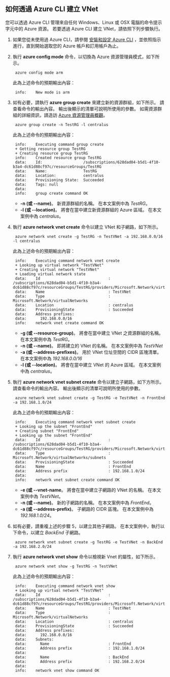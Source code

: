 ## <a name="how-to-create-a-vnet-using-the-azure-cli"></a>如何透過 Azure CLI 建立 VNet
您可以透過 Azure CLI 管理來自任何 Windows、Linux 或 OSX 電腦的命令提示字元中的 Azure 資源。 若要透過 Azure CLI 建立 VNet，請依照下列步驟執行。

1. 如果您從未使用過 Azure CLI，請參閱 [安裝和設定 Azure CLI](../articles/cli-install-nodejs.md) ，並依照指示進行，直到開始選取您的 Azure 帳戶和訂用帳戶為止。
2. 執行 **azure config mode** 命令，以切換為 Azure 資源管理員模式，如下所示。
   
        azure config mode arm
   
    此為上述命令的預期輸出內容：
   
        info:    New mode is arm
3. 如有必要，請執行 **azure group create** 來建立新的資源群組，如下所示。 請查看命令的輸出內容。 輸出後顯示的清單可說明所使用的參數。 如需資源群組的詳細資訊，請造訪 [Azure 資源管理員概觀](../articles/azure-resource-manager/resource-group-overview.md#resource-groups)。
   
        azure group create -n TestRG -l centralus
   
    此為上述命令的預期輸出內容：
   
        info:    Executing command group create
        + Getting resource group TestRG
        + Creating resource group TestRG
        info:    Created resource group TestRG
        data:    Id:                  /subscriptions/628dad04-b5d1-4f10-b3a4-dc61d88cf97c/resourceGroups/TestRG
        data:    Name:                TestRG
        data:    Location:            centralus
        data:    Provisioning State:  Succeeded
        data:    Tags: null
        data:
        info:    group create command OK
   
   * **-n (或 --name)**。 新資源群組的名稱。 在本文案例中為 *TestRG*。
   * **-l (或 --location)**。 將會在當中建立新資源群組的 Azure 區域。 在本文案例中為 *centralus*。
4. 執行 **azure network vnet create** 命令以建立 VNet 和子網路，如下所示。 
   
        azure network vnet create -g TestRG -n TestVNet -a 192.168.0.0/16 -l centralus
   
    此為上述命令的預期輸出內容：
   
        info:    Executing command network vnet create
        + Looking up virtual network "TestVNet"
        + Creating virtual network "TestVNet"
        + Loading virtual network state
        data:    Id                              : /subscriptions/628dad04-b5d1-4f10-b3a4-dc61d88cf97c/resourceGroups/TestRG/providers/Microsoft.Network/virtualNetworks/TestVNet2
        data:    Name                            : TestVNet
        data:    Type                            : Microsoft.Network/virtualNetworks
        data:    Location                        : centralus
        data:    ProvisioningState               : Succeeded
        data:    Address prefixes:
        data:      192.168.0.0/16
        info:    network vnet create command OK
   
   * **-g (或 --resource-group)**。 將會在當中建立 VNet 之資源群組的名稱。 在本文案例中為 *TestRG*。
   * **-n (或 --name)**。 即將建立的 VNet 的名稱。 在本文案例中為 *TestVNet*
   * **-a (或 --address-prefixes)**。 用於 VNet 位址空間的 CIDR 區塊清單。 在本文案例中為 *192.168.0.0/16*
   * **-l (或 --location)**。 將會在當中建立 VNet 的 Azure 區域。 在本文案例中為 *centralus*。
5. 執行 **azure network vnet subnet create** 命令以建立子網路，如下方所示。 請查看命令的輸出內容。 輸出後顯示的清單可說明所使用的參數。
   
        azure network vnet subnet create -g TestRG -e TestVNet -n FrontEnd -a 192.168.1.0/24
   
    此為上述命令的預期輸出內容：
   
        info:    Executing command network vnet subnet create
        + Looking up the subnet "FrontEnd"
        + Creating subnet "FrontEnd"
        + Looking up the subnet "FrontEnd"
        data:    Id                              : /subscriptions/628dad04-b5d1-4f10-b3a4-dc61d88cf97c/resourceGroups/TestRG/providers/Microsoft.Network/virtualNetworks/TestVNet/subnets/FrontEnd
        data:    Type                            : Microsoft.Network/virtualNetworks/subnets
        data:    ProvisioningState               : Succeeded
        data:    Name                            : FrontEnd
        data:    Address prefix                  : 192.168.1.0/24
        data:
        info:    network vnet subnet create command OK
   
   * **-e (或 --vnet-name**。 將會在當中建立子網路的 VNet 的名稱。 在本文案例中為 *TestVNet*。
   * **-n (或 --name)**。 新的子網路的名稱。 在本文案例中為 *FrontEnd*。
   * **-a (或 --address-prefix)**。 子網路的 CIDR 區塊。 在本文案例中為 *192.168.1.0/24*。
6. 如有必要，請重複上述的步驟 5，以建立其他子網路。 在本文案例中，執行以下命令，以建立 *BackEnd* 子網路。
   
        azure network vnet subnet create -g TestRG -e TestVNet -n BackEnd -a 192.168.2.0/24
7. 執行 **azure network vnet show** 命令以檢視新 Vnet 的屬性，如下所示。
   
        azure network vnet show -g TestRG -n TestVNet
   
    此為上述命令的預期輸出內容：
   
        info:    Executing command network vnet show
        + Looking up virtual network "TestVNet"
        data:    Id                              : /subscriptions/628dad04-b5d1-4f10-b3a4-dc61d88cf97c/resourceGroups/TestRG/providers/Microsoft.Network/virtualNetworks/TestVNet
        data:    Name                            : TestVNet
        data:    Type                            : Microsoft.Network/virtualNetworks
        data:    Location                        : centralus
        data:    ProvisioningState               : Succeeded
        data:    Address prefixes:
        data:      192.168.0.0/16
        data:    Subnets:
        data:      Name                          : FrontEnd
        data:      Address prefix                : 192.168.1.0/24
        data:
        data:      Name                          : BackEnd
        data:      Address prefix                : 192.168.2.0/24
        data:
        info:    network vnet show command OK

